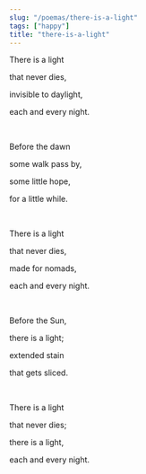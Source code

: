 ```yaml
---
slug: "/poemas/there-is-a-light"
tags: ["happy"]
title: "there-is-a-light"
---
```

There is a light

that never dies,

invisible to daylight,

each and every night.

&nbsp;

Before the dawn

some walk pass by,

some little hope,

for a little while.

&nbsp;

There is a light

that never dies,

made for nomads,

each and every night.

&nbsp;

Before the Sun,

there is a light;

extended stain

that gets sliced.

&nbsp;

There is a light

that never dies;

there is a light,

each and every night.